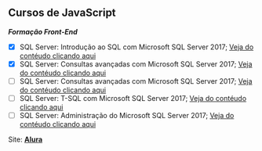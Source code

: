 ## Cursos de JavaScript

***Formação Front-End*** 

- [x] SQL Server: Introdução ao SQL com Microsoft SQL Server 2017; [Veja do contéudo clicando aqui](https://cursos.alura.com.br/course/sql-com-sql-server-2017)
- [X] SQL Server: Consultas avançadas com Microsoft SQL Server 2017; [Veja do contéudo clicando aqui](https://cursos.alura.com.br/course/consultas-sql-server-2017)
- [ ] SQL Server: Consultas avançadas com Microsoft SQL Server 2017; [Veja do contéudo clicando aqui](https://cursos.alura.com.br/course/manipulacao-dados-com-sql-server-2017)
- [ ] SQL Server: T-SQL com Microsoft SQL Server 2017; [Veja do contéudo clicando aqui](https://cursos.alura.com.br/course/tsql-com-sql-server-2017)
- [ ] SQL Server: Administração do Microsoft SQL Server 2017; [Veja do contéudo clicando aqui](https://cursos.alura.com.br/course/administracao-do-sql-server-2017)

Site: **[Alura](https://cursos.alura.com.br/formacao-microsoft-sql-server-2017)**
